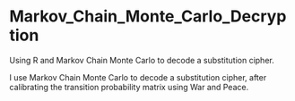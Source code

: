 # Markov_Chain_Monte_Carlo_Decryption
Using R and Markov Chain Monte Carlo to decode a substitution cipher.

I use Markov Chain Monte Carlo to decode a substitution cipher, after calibrating the transition probability matrix using War and Peace.
